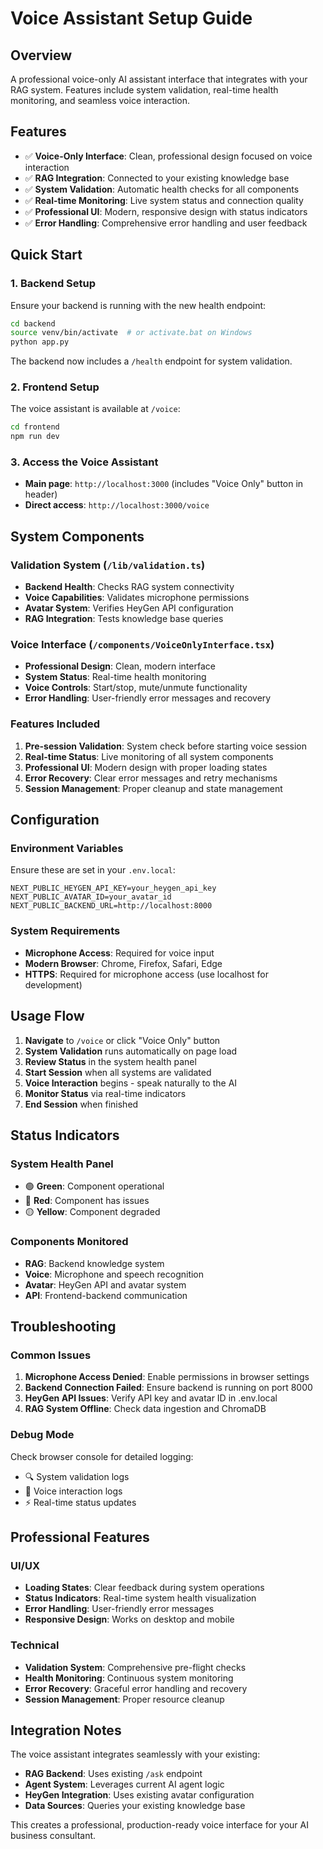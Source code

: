 # Voice Assistant Setup Guide

## Overview
A professional voice-only AI assistant interface that integrates with your RAG system. Features include system validation, real-time health monitoring, and seamless voice interaction.

## Features
- ✅ **Voice-Only Interface**: Clean, professional design focused on voice interaction
- ✅ **RAG Integration**: Connected to your existing knowledge base
- ✅ **System Validation**: Automatic health checks for all components
- ✅ **Real-time Monitoring**: Live system status and connection quality
- ✅ **Professional UI**: Modern, responsive design with status indicators
- ✅ **Error Handling**: Comprehensive error handling and user feedback

## Quick Start

### 1. Backend Setup
Ensure your backend is running with the new health endpoint:

```bash
cd backend
source venv/bin/activate  # or activate.bat on Windows
python app.py
```

The backend now includes a `/health` endpoint for system validation.

### 2. Frontend Setup
The voice assistant is available at `/voice`:

```bash
cd frontend
npm run dev
```

### 3. Access the Voice Assistant
- **Main page**: `http://localhost:3000` (includes "Voice Only" button in header)
- **Direct access**: `http://localhost:3000/voice`

## System Components

### Validation System (`/lib/validation.ts`)
- **Backend Health**: Checks RAG system connectivity
- **Voice Capabilities**: Validates microphone permissions
- **Avatar System**: Verifies HeyGen API configuration
- **RAG Integration**: Tests knowledge base queries

### Voice Interface (`/components/VoiceOnlyInterface.tsx`)
- **Professional Design**: Clean, modern interface
- **System Status**: Real-time health monitoring
- **Voice Controls**: Start/stop, mute/unmute functionality
- **Error Handling**: User-friendly error messages and recovery

### Features Included
1. **Pre-session Validation**: System check before starting voice session
2. **Real-time Status**: Live monitoring of all system components
3. **Professional UI**: Modern design with proper loading states
4. **Error Recovery**: Clear error messages and retry mechanisms
5. **Session Management**: Proper cleanup and state management

## Configuration

### Environment Variables
Ensure these are set in your `.env.local`:

```env
NEXT_PUBLIC_HEYGEN_API_KEY=your_heygen_api_key
NEXT_PUBLIC_AVATAR_ID=your_avatar_id
NEXT_PUBLIC_BACKEND_URL=http://localhost:8000
```

### System Requirements
- **Microphone Access**: Required for voice input
- **Modern Browser**: Chrome, Firefox, Safari, Edge
- **HTTPS**: Required for microphone access (use localhost for development)

## Usage Flow

1. **Navigate** to `/voice` or click "Voice Only" button
2. **System Validation** runs automatically on page load
3. **Review Status** in the system health panel
4. **Start Session** when all systems are validated
5. **Voice Interaction** begins - speak naturally to the AI
6. **Monitor Status** via real-time indicators
7. **End Session** when finished

## Status Indicators

### System Health Panel
- 🟢 **Green**: Component operational
- 🔴 **Red**: Component has issues
- 🟡 **Yellow**: Component degraded

### Components Monitored
- **RAG**: Backend knowledge system
- **Voice**: Microphone and speech recognition
- **Avatar**: HeyGen API and avatar system
- **API**: Frontend-backend communication

## Troubleshooting

### Common Issues
1. **Microphone Access Denied**: Enable permissions in browser settings
2. **Backend Connection Failed**: Ensure backend is running on port 8000
3. **HeyGen API Issues**: Verify API key and avatar ID in .env.local
4. **RAG System Offline**: Check data ingestion and ChromaDB

### Debug Mode
Check browser console for detailed logging:
- 🔍 System validation logs
- 🎤 Voice interaction logs
- ⚡ Real-time status updates

## Professional Features

### UI/UX
- **Loading States**: Clear feedback during system operations
- **Status Indicators**: Real-time system health visualization
- **Error Handling**: User-friendly error messages
- **Responsive Design**: Works on desktop and mobile

### Technical
- **Validation System**: Comprehensive pre-flight checks
- **Health Monitoring**: Continuous system monitoring
- **Error Recovery**: Graceful error handling and recovery
- **Session Management**: Proper resource cleanup

## Integration Notes

The voice assistant integrates seamlessly with your existing:
- **RAG Backend**: Uses existing `/ask` endpoint
- **Agent System**: Leverages current AI agent logic
- **HeyGen Integration**: Uses existing avatar configuration
- **Data Sources**: Queries your existing knowledge base

This creates a professional, production-ready voice interface for your AI business consultant.
